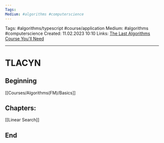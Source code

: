 ```yaml
---
Tags: 
Medium: #algorithms #computerscience
---
```

Tags: #algorithms/typescript #course/application
Medium: #algorithms #computerscience
Created: 11.02.2023 10:10
Links: [The Last Algorithms Course You'll Need](https://frontendmasters.com/courses/algorithms/)
___

# TLACYN

## Beginning
[[Courses/Algorithms(FM)/Basics]]

## Chapters:
[[Linear Search]]

## End

